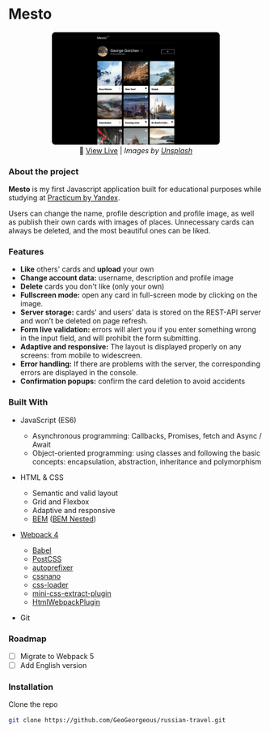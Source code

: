 
# Mesto

<p align="center" width="100%">
    <a href="https://geogeorgeous.github.io/mesto/)"><img width="66%" src="./README_COVER.png"></a><br>
       🚀 <a href="https://geogeorgeous.github.io/mesto/">View Live</a> | <i>Images by <a href="https://unsplash.com/license ">Unsplash</a></i>
</p>


### About the project
**Mesto** is my first Javascript application built for educational purposes while studying at [Practicum by Yandex](https://praktikum.yandex.ru/). 

Users can change the name, profile description and profile image, as well as publish their own cards with images of places. Unnecessary cards can always be deleted, and the most beautiful ones can be liked.

### Features
- **Like** others' cards and **upload** your own
- **Change account data:** username, description and profile image
- **Delete** cards you don't like (only your own)
- **Fullscreen mode:** open any card in full-screen mode by clicking on the image. 
- **Server storage:** cards' and users' data is stored on the REST-API server and won’t be deleted on page refresh.
- **Form live validation:** errors will alert you if you enter something wrong in the input field, and will prohibit the form submitting.
- **Adaptive and responsive:** The layout is displayed properly on any screens: from mobile to widescreen.
- **Error handling:** If there are problems with the server, the corresponding errors are displayed in the console.
- **Confirmation popups:** confirm the card deletion to avoid accidents

### Built With
  - JavaScript (ES6)
    - Asynchronous programming: Callbacks, Promises, fetch and Async / Await
    - Object-oriented programming: using classes and following the basic concepts: encapsulation, abstraction, inheritance and polymorphism
  - HTML & CSS
    - Semantic and valid layout
    - Grid and Flexbox
    - Adaptive and responsive
    - [BEM](https://en.bem.info/) ([BEM Nested](https://en.bem.info/methodology/filestructure/#nested))
  - [Webpack 4](https://webpack.js.org/)
    - [Babel](https://babeljs.io/)
    - [PostCSS](https://postcss.org/)
    - [autoprefixer](https://github.com/postcss/autoprefixer)
    - [cssnano](https://github.com/cssnano/cssnano)
    - [css-loader](https://webpack.js.org/loaders/css-loader/)
    - [mini-css-extract-plugin](https://webpack.js.org/plugins/mini-css-extract-plugin/)
    - [HtmlWebpackPlugin](https://github.com/jantimon/html-webpack-plugin)


  - Git

### Roadmap
- [ ] Migrate to Webpack 5
- [ ] Add English version

### Installation

Clone the repo
   ```sh
   git clone https://github.com/GeoGeorgeous/russian-travel.git
   ```

